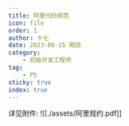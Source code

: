 ```yaml
---
title: 阿里代码规范
icon: file
order: 1
author: 十七
date: 2023-06-15 周四
category:
	- 初级开发工程师
tag:
	- P5
sticky: true
index: true
---
```



详见附件: ![[./assets/阿里规约.pdf]]

